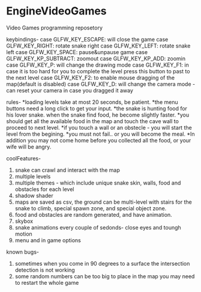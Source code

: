 # EngineVideoGames
Video Games programming reposetory

keybindings-
case GLFW_KEY_ESCAPE: 		will close the game
case GLFW_KEY_RIGHT: 		rotate snake right
case GLFW_KEY_LEFT: 		rotate snake left
case GLFW_KEY_SPACE:		pause&unpause game
case GLFW_KEY_KP_SUBTRACT: 	zoomout
case GLFW_KEY_KP_ADD:		zoomin
case GLFW_KEY_P: 	  		will change the drawing mode
case GLFW_KEY_F1:			in case it is too hard for you to complete the level press this button to past to the next level
case GLFW_KEY_F2:			to enable mouse dragging of the map(default is disabled)
case GLFW_KEY_D:			will change the camera mode - can reset your camera in case you dragged it away

rules-
*loading levels take at most 20 seconds, be patient.
*the menu buttons need a long click to get your input.
*the snake is hunting food for his lover snake. when the snake find food, he become slightly faster.
*you should get all the available food in the map and touch the cave wall to proceed to next level.
*if you touch a wall or an obstecle - you will start the level from the begining.
*you must not fail.. or you will become the meal.
*In addition you may not come home before you collected all the food, or your wife will be angry.

coolFeatures-
1. snake can crawl and interact with the map
2. multiple levels
3. multiple themes - which include unique snake skin, walls, food and obstacles for each level
4. shadow shader
5. maps are saved as csv, the ground can be multi-level with stairs for the snake to climb, special spawn zone, and special object zone.
6. food and obstacles are random generated, and have animation.
7. skybox
8. snake animations every couple of sedonds- close eyes and toungh motion
9. menu and in game options

known bugs-
1. sometimes when you come in 90 degrees to a surface the intersection detection is not working
2. some random numbers can be too big to place in the map you may need to restart the whole game